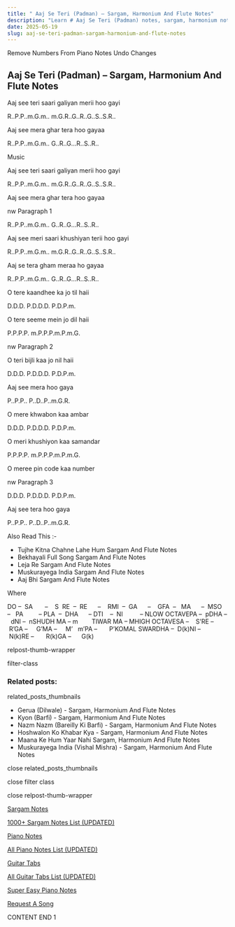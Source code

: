 ```yaml
---
title: " Aaj Se Teri (Padman) – Sargam, Harmonium And Flute Notes"
description: "Learn # Aaj Se Teri (Padman) notes, sargam, harmonium notations and flute notes. Easy step-by-step tutorial for beginners."
date: 2025-05-19
slug: aaj-se-teri-padman-sargam-harmonium-and-flute-notes
---
```


Remove Numbers From Piano Notes
Undo Changes

## Aaj Se Teri (Padman) – Sargam, Harmonium And Flute Notes

Aaj see teri saari galiyan merii hoo gayi

R..P.P..m.G.m.. m.G.R..G..R..G..S..S.R..

Aaj see mera ghar tera hoo gayaa

R..P.P..m.G.m.. G..R..G…R..S..R..

Music

Aaj see teri saari galiyan merii hoo gayi

R..P.P..m.G.m.. m.G.R..G..R..G..S..S.R..

Aaj see mera ghar tera hoo gayaa

nw Paragraph 1

R..P.P..m.G.m.. G..R..G…R..S..R..

Aaj see meri saari khushiyan terii hoo gayi

R..P.P..m.G.m.. m.G.R..G..R..G..S..S.R..

Aaj se tera gham meraa ho gayaa

R..P.P..m.G.m.. G..R..G…R..S..R..

O tere kaandhee ka jo til haii

D.D.D. P.D.D.D. P.D.P.m.

O tere seeme mein jo dil haii

P.P.P.P. m.P.P.P.m.P.m.G.

nw Paragraph 2

O teri bijli kaa jo nil haii

D.D.D. P.D.D.D. P.D.P.m.

Aaj see mera hoo gaya

P..P.P.. P..D..P..m.G.R.

O mere khwabon kaa ambar

D.D.D. P.D.D.D. P.D.P.m.

O meri khushiyon kaa samandar

P.P.P.P. m.P.P.P.m.P.m.G.

O meree pin code kaa number

nw Paragraph 3

D.D.D. P.D.D.D. P.D.P.m.

Aaj see tera hoo gaya

P..P.P.. P..D..P..m.G.R.

Also Read This :-

- Tujhe Kitna Chahne Lahe Hum Sargam And Flute Notes
- Bekhayali Full Song Sargam And Flute Notes
- Leja Re Sargam And Flute Notes
- Muskurayega India Sargam And Flute Notes
- Aaj Bhi Sargam And Flute Notes

Where

DO –  SA       –    S  RE  –  RE      –    RMI  –  GA      –    GFA  –   MA      –  MSO  –   PA         – PLA  –  DHA      – DTI    –  NI          – NLOW OCTAVEPA –  pDHA –  dNI –  nSHUDH MA – m        TIWAR MA – MHIGH OCTAVESA –    S’RE –     R’GA –     G’MA –     M’   m’PA –       P’KOMAL SWARDHA –  D(k)NI –       N(k)RE –       R(k)GA –      G(k)

relpost-thumb-wrapper

filter-class

### Related posts:

related_posts_thumbnails

- Gerua (Dilwale) - Sargam, Harmonium And Flute Notes
- Kyon (Barfi) - Sargam, Harmonium And Flute Notes
- Nazm Nazm (Bareilly Ki Barfi) - Sargam, Harmonium And Flute Notes
- Hoshwalon Ko Khabar Kya - Sargam, Harmonium And Flute Notes
- Maana Ke Hum Yaar Nahi Sargam, Harmonium And Flute Notes
- Muskurayega India (Vishal Mishra) - Sargam, Harmonium And Flute Notes

close related_posts_thumbnails

close filter class

close relpost-thumb-wrapper

[Sargam Notes](/sargam-notes.html)

[1000+ Sargam Notes List (UPDATED)](/all-songs-list-sargam-notes.html)

[Piano Notes](/piano-notes.html)

[All Piano Notes List (UPDATED)](/all-songs-list-piano-notes.html)

[Guitar Tabs](/guitar-tabs.html)

[All Guitar Tabs List (UPDATED)](/all-songs-list-guitar-tabs.html)

[Super Easy Piano Notes](https://studywall.in/)

[Request A Song](/request-a-song.html)

CONTENT END 1
